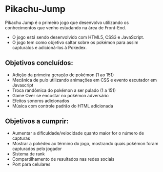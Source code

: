 ﻿# Pikachu-Jump
Pikachu Jump é o primeiro jogo que desenvolvo utilizando os conhecimentos que venho estudando na área de Front-End. 
- O jogo está sendo desenvolvido com HTML5, CSS3 e JavaScript.
- O jogo tem como objetivo saltar sobre os pokémon para assim capturalos e adicioná-los à Pokedex.

## Objetivos concluídos:
- Adição da primeira geração de pokémon (1 ao 151)
- Mecânica de pulo utilizando animações em CSS e evento escutador em Javascript
- Troca randômica do pokémon a ser pulado (1 a 151)
- Game Over se encostar no pokémon adversário
- Efeitos sonoros adicionados
- Música com controle padrão do HTML adicionada

## Objetivos a cumprir:
- Aumentar a dificuldade/velocidade quanto maior for o número de capturas
- Mostrar a pokédex ao término do jogo, mostrando quais pokémon foram capturados pelo jogador
- Sistema de rank
- Compartilhamento de resultados nas redes sociais
- Port para celulares
